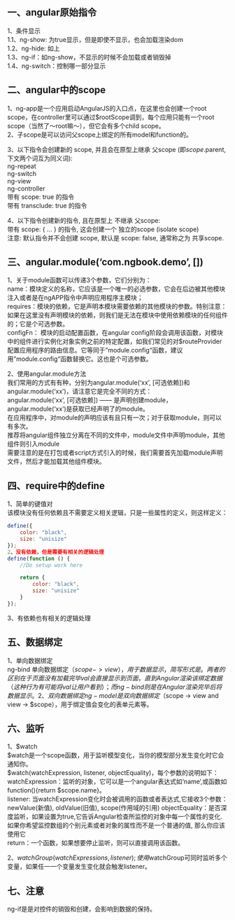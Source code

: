## 一、angular原始指令
1、条件显示  
1.1、ng-show: 为true显示，但是即使不显示，也会加载渲染dom  
1.2、ng-hide: 如上  
1.3、ng-if：如ng-show，不显示的时候不会加载或者销毁掉  
1.4、ng-switch：控制哪一部分显示  

## 二、angular中的scope
1、ng-app是一个应用启动AngularJS的入口点，在这里也会创建一个root scope，在controller里可以通过$rootScope调到，每个应用只能有一个root scope（当然了～root嘛～），但它会有多个child scope。  
2、子scope是可以访问父scope上绑定的所有model和function的。

3、以下指令会创建新的 scope, 并且会在原型上继承 父scope (即$scope.$parent, 下文两个词互为同义词):  
ng-repeat  
ng-switch  
ng-view  
ng-controller  
带有 scope: true 的指令  
带有 transclude: true 的指令  

4、以下指令创建新的指令, 且在原型上 不继承 父scope:  
带有 scope: { ... } 的指令, 这会创建一个 独立的scope (isolate scope)  
注意: 默认指令并不会创建 scope, 默认是 scope: false, 通常称之为 共享scope.

## 三、angular.module(‘com.ngbook.demo’, [])
1、关于module函数可以传递3个参数，它们分别为：  
name：模块定义的名称，它应该是一个唯一的必选参数，它会在后边被其他模块注入或者是在ngAPP指令中声明应用程序主模块；  
requires：模块的依赖，它是声明本模块需要依赖的其他模块的参数。特别注意：如果在这里没有声明模块的依赖，则我们是无法在模块中使用依赖模块的任何组件的；它是个可选参数。  
configFn： 模块的启动配置函数，在angular config阶段会调用该函数，对模块中的组件进行实例化对象实例之前的特定配置，如我们常见的对$routeProvider配置应用程序的路由信息。它等同于”module.config“函数，建议用”module.config“函数替换它。这也是个可选参数。  

2、使用angular.module方法  
我们常用的方式有有种，分别为angular.module(‘xx’, [可选依赖])和angular.module(‘xx’)，请注意它是完全不同的方式：  
angular.module(‘xx’, [可选依赖]) —— 是声明创建module，  
angular.module(‘xx’)是获取已经声明了的module。  
在应用程序中，对module的声明应该有且只有一次；对于获取module，则可以有多次。  
推荐将angular组件独立分离在不同的文件中，module文件中声明module，其他组件则引入module  
需要注意的是在打包或者script方式引入的时候，我们需要首先加载module声明文件，然后才能加载其他组件模块。

## 四、require中的define
1、简单的键值对  
该模块没有任何依赖且不需要定义相关逻辑，只是一些属性的定义，则这样定义：  
```js
define({
    color: "black",
    size: "unisize"
});
2、没有依赖，但是需要有相关的逻辑处理
define(function () {
    //Do setup work here

    return {
        color: "black",
        size: "unisize"
    }
});
```
3、有依赖也有相关的逻辑处理

## 五、数据绑定
1、单向数据绑定  
ng-bind 单向数据绑定（$scope -> view），用于数据显示，简写形式是 {{}}。  
两者的区别在于页面没有加载完毕 {{val}} 会直接显示到页面，直到 Angular 渲染该绑定数据（这种行为有可能将 {{val}} 让用户看到）；而 ng-bind 则是在 Angular 渲染完毕后将数据显示。  
2、双向数据绑定  
ng-model 是双向数据绑定（$scope -> view and view -> $scope），用于绑定值会变化的表单元素等。

## 六、监听
1、$watch  
$watch是一个scope函数，用于监听模型变化，当你的模型部分发生变化时它会通知你。  
$watch(watchExpression, listener, objectEquality)，每个参数的说明如下：  
watchExpression：监听的对象，它可以是一个angular表达式如‘name‘,或函数如function(){return $scope.name}。  
listener: 当watchExpression变化时会被调用的函数或者表达式,它接收3个参数：newValue(新值), oldValue(旧值), scope(作用域的引用)
objectEquality：是否深度监听，如果设置为true,它告诉Angular检查所监控的对象中每一个属性的变化. 如果你希望监控数组的个别元素或者对象的属性而不是一个普通的值, 那么你应该使用它  
return：一个函数，如果想要停止监听，则可以直接调用该函数。

2、$watchGroup(watchExpressions, listener);  
使用$watchGroup可同时监听多个变量，如果任一一个变量发生变化就会触发listener。

## 七、注意
ng-if是是对控件的销毁和创建，会影响到数据的保持。

